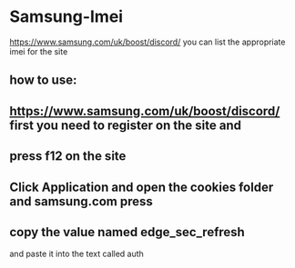 # Samsung-Imei
https://www.samsung.com/uk/boost/discord/ you can list the appropriate imei for the site


how to use:
-
https://www.samsung.com/uk/boost/discord/ first you need to register on the site and
-
press f12 on the site
-
Click Application and open the cookies folder and samsung.com press
-
copy the value named edge_sec_refresh
-
and paste it into the text called auth
